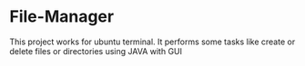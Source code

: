 # File-Manager
This project works for ubuntu terminal.
It performs some tasks like create or delete files or directories using JAVA with GUI
